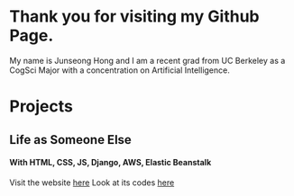 # Thank you for visiting my Github Page.
My name is Junseong Hong and I am a recent grad from UC Berkeley as a CogSci Major with a concentration on Artificial Intelligence.

# Projects
## Life as Someone Else
#### With HTML, CSS, JS, Django, AWS, Elastic Beanstalk
Visit the website [here](http://django-env.cmi95gspuf.us-west-1.elasticbeanstalk.com/las/)
Look at its codes [here](https://github.com/jakehong0521/las)